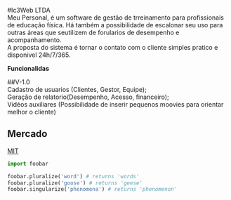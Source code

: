 #Ic3Web LTDA 
<br>
Meu Personal, é um software de gestão de trreinamento
para profissionais de educação física.
Há também a possibilidade de escalonar seu uso para outras áreas
que seutilizem de forularios de desempenho e acompanhamento.
<br>
A proposta do sistema é tornar o contato com o cliente simples
pratico e disponivel 24h/7/365.

<Strong>Funcionalidas</strong>

##V-1.0
<br>
Cadastro de usuarios (Clientes, Gestor, Equipe);
<br>
Geração de relatorio(Desempenho, Acesso, financeiro);
<br>
Vidéos auxiliares (Possibilidade de inserir pequenos moovies para orientar melhor o cliente)

## Mercado
[MIT](http://google.com.br)

```python
import foobar

foobar.pluralize('word') # returns 'words'
foobar.pluralize('goose') # returns 'geese'
foobar.singularize('phenomena') # returns 'phenomenon'
```